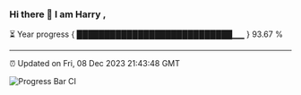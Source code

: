 ### Hi there 👋 I am Harry , 

⏳ Year progress { ████████████████████████████▁▁ } 93.67 %

---

⏰ Updated on Fri, 08 Dec 2023 21:43:48 GMT

![Progress Bar CI](https://github.com/duykhang68/duykhang68/workflows/Progress%20Bar%20CI/badge.svg)

